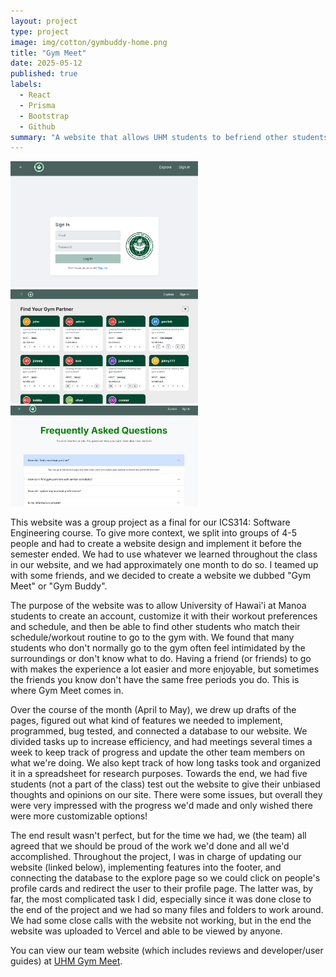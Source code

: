 ```yaml
---
layout: project
type: project
image: img/cotton/gymbuddy-home.png
title: "Gym Meet"
date: 2025-05-12
published: true
labels:
  - React
  - Prisma
  - Bootstrap
  - Github
summary: "A website that allows UHM students to befriend other students and go to the gym together."
---
```


<div class="text-center p-4">
  <img width="300px" src="../img/cotton/gymbuddy-login.png" class="img-thumbnail" >
  <img width="300px" src="../img/cotton/gymbuddy-explore.png" class="img-thumbnail" >
  <img width="300px" src="../img/cotton/gymbuddy-faq.png" class="img-thumbnail" >
</div>

This website was a group project as a final for our ICS314: Software Engineering course. To give more context, we split into groups of 4-5 people and had to create a website design and implement it before the semester ended. We had to use whatever we learned throughout the class in our website, and we had approximately one month to do so. I teamed up with some friends, and we decided to create a website we dubbed "Gym Meet" or "Gym Buddy".

The purpose of the website was to allow University of Hawai'i at Manoa students to create an account, customize it with their workout preferences and schedule, and then be able to find other students who match their schedule/workout routine to go to the gym with. We found that many students who don't normally go to the gym often feel intimidated by the surroundings or don't know what to do. Having a friend (or friends) to go with makes the experience a lot easier and more enjoyable, but sometimes the friends you know don't have the same free periods you do. This is where Gym Meet comes in.

Over the course of the month (April to May), we drew up drafts of the pages, figured out what kind of features we needed to implement, programmed, bug tested, and connected a database to our website. We divided tasks up to increase efficiency, and had meetings several times a week to keep track of progress and update the other team members on what we're doing. We also kept track of how long tasks took and organized it in a spreadsheet for research purposes. Towards the end, we had five students (not a part of the class) test out the website to give their unbiased thoughts and opinions on our site. There were some issues, but overall they were very impressed with the progress we'd made and only wished there were more customizable options!

The end result wasn't perfect, but for the time we had, we (the team) all agreed that we should be proud of the work we'd done and all we'd accomplished. Throughout the project, I was in charge of updating our website (linked below), implementing features into the footer, and connecting the database to the explore page so we could click on people's profile cards and redirect the user to their profile page. The latter was, by far, the most complicated task I did, especially since it was done close to the end of the project and we had so many files and folders to work around. We had some close calls with the website not working, but in the end the website was uploaded to Vercel and able to be viewed by anyone.


You can view our team website (which includes reviews and developer/user guides) at  [UHM Gym Meet]([https://manoa.hawaii.edu/news/article.php?aId=2857](https://gym-meet.github.io/)).

